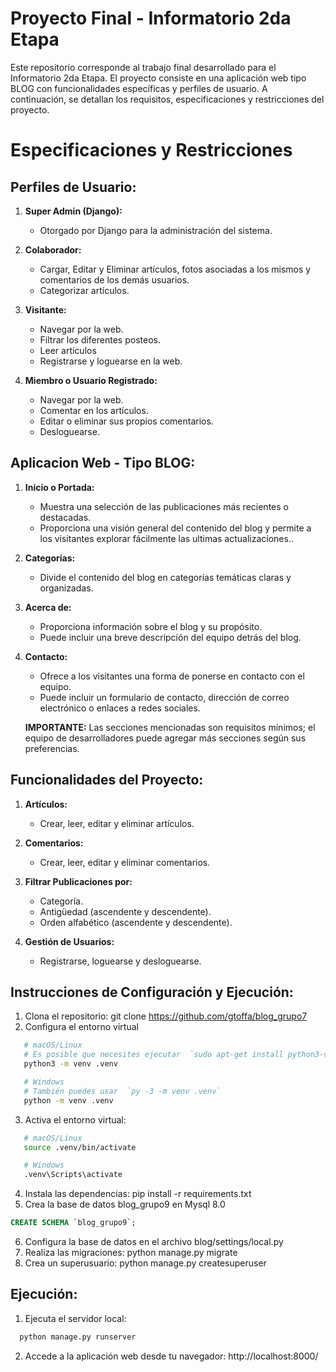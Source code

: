  
# Proyecto Final - Informatorio 2da Etapa

Este repositorio corresponde al trabajo final desarrollado para el Informatorio 2da Etapa. El proyecto consiste en una aplicación web tipo BLOG con funcionalidades específicas y perfiles de usuario. A continuación, se detallan los requisitos, especificaciones y restricciones del proyecto.

# Especificaciones y Restricciones

## Perfiles de Usuario:

1. **Super Admin (Django):**
   - Otorgado por Django para la administración del sistema.

2. **Colaborador:**
   - Cargar, Editar y Eliminar artículos, fotos asociadas a los mismos y comentarios de los demás
usuarios.
   - Categorizar artículos.

3. **Visitante:**
   - Navegar por la web.
   - Filtrar los diferentes posteos.
   - Leer artículos
   - Registrarse y loguearse en la web.

4. **Miembro o Usuario Registrado:**
   - Navegar por la web.
   - Comentar en los artículos.
   - Editar o eliminar sus propios comentarios.
   - Desloguearse.

## Aplicacion Web - Tipo BLOG:

1. **Inicio o Portada:**
   - Muestra una selección de las publicaciones más recientes o destacadas.
   - Proporciona una visión general del contenido del blog y permite a los visitantes explorar fácilmente las ultimas actualizaciones..

2. **Categorías:**
   - Divide el contenido del blog en categorías temáticas claras y organizadas.

3. **Acerca de:**
   - Proporciona información sobre el blog y su propósito.
   - Puede incluir una breve descripción del equipo detrás del blog.

4. **Contacto:**
   - Ofrece a los visitantes una forma de ponerse en contacto con el equipo.
   - Puede incluir un formulario de contacto, dirección de correo electrónico o enlaces a redes sociales.

   **IMPORTANTE:** Las secciones mencionadas son requisitos mínimos; el equipo de desarrolladores puede agregar más secciones según sus preferencias.

## Funcionalidades del Proyecto:

1. **Artículos:**
   - Crear, leer, editar y eliminar artículos.

2. **Comentarios:**
   - Crear, leer, editar y eliminar comentarios.

3. **Filtrar Publicaciones por:**
   - Categoría.
   - Antigüedad (ascendente y descendente).
   - Orden alfabético (ascendente y descendente).

4. **Gestión de Usuarios:**
   - Registrarse, loguearse y desloguearse.



## Instrucciones de Configuración y Ejecución:
1. Clona el repositorio: git clone https://github.com/gtoffa/blog_grupo7
2. Configura el entorno virtual
```bash
   # macOS/Linux
   # Es posible que necesites ejecutar  `sudo apt-get install python3-venv` en sistemas operativos basados ​​en Debian
   python3 -m venv .venv

   # Windows
   # También puedes usar  `py -3 -m venv .venv`
   python -m venv .venv
```
3. Activa el entorno virtual:
```bash
   # macOS/Linux
   source .venv/bin/activate

   # Windows
   .venv\Scripts\activate
```
4. Instala las dependencias: pip install -r requirements.txt
5. Crea la base de datos blog_grupo9 en Mysql 8.0
```sql
CREATE SCHEMA `blog_grupo9`;
```
6. Configura la base de datos en el archivo blog/settings/local.py
7. Realiza las migraciones: python manage.py migrate
8. Crea un superusuario: python manage.py createsuperuser


## Ejecución:
1. Ejecuta el servidor local:
```bash
  python manage.py runserver 
```
2. Accede a la aplicación web desde tu navegador: http://localhost:8000/
